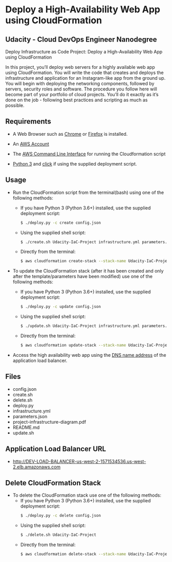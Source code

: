 Deploy a High-Availability Web App using CloudFormation
=======================================================


Udacity - Cloud DevOps Engineer Nanodegree
------------------------------------------
Deploy Infrastructure as Code Project: Deploy a High-Availability Web App using CloudFormation

In this project, you’ll deploy web servers for a highly available web app using CloudFormation. You will write the code that creates and deploys the infrastructure and application for an Instagram-like app from the ground up. You will begin with deploying the networking components, followed by servers, security roles and software. The procedure you follow here will become part of your portfolio of cloud projects. You’ll do it exactly as it’s done on the job - following best practices and scripting as much as possible.


Requirements
------------

+ A Web Browser such as [Chrome](https://www.google.com/chrome/browser/) or [Firefox](https://www.mozilla.org/en-US/firefox/new/) is installed.

+ An [AWS Account](https://aws.amazon.com/)

+ The [AWS Command Line Interface](https://aws.amazon.com/cli/) for running the Cloudformation script

+ [Python 3](https://www.python.org/downloads/) and [click](https://pypi.org/project/click/) if using the supplied deployment script.


Usage
-----

+ Run the CloudFormation script from the terminal(bash) using one of the following methods:
  * If you have Python 3 (Python 3.6+) installed, use the supplied deployment script:
      ```bash
      $ ./deploy.py -c create config.json
      ```
  * Using the supplied shell script:
      ```bash
      $ ./create.sh Udacity-IaC-Project infrastructure.yml parameters.json
      ```
  * Directly from the terminal:
      ```bash
      $ aws cloudformation create-stack --stack-name Udacity-IaC-Project --template-body file://infrastructure.yml --parameters file://parameters.json --capabilities "CAPABILITY_IAM" "CAPABILITY_NAMED_IAM" --region=us-west-2
      ```

+ To update the CloudFormation stack (after it has been created and only after the template/parameters have been modified) use one of the following methods:
  * If you have Python 3 (Python 3.6+) installed, use the supplied deployment script:
      ```bash
      $ ./deploy.py -c update config.json
      ```
  * Using the supplied shell script:
      ```bash
      $ ./update.sh Udacity-IaC-Project infrastructure.yml parameters.json
      ```
  * Directly from the terminal:
      ```bash
      $ aws cloudformation update-stack --stack-name Udacity-IaC-Project --template-body file://infrastructure.yml --parameters file://parameters.json --capabilities "CAPABILITY_IAM" "CAPABILITY_NAMED_IAM" --region=us-west-2
      ```

+ Access the high availability web app using the [DNS name address](http://DEV-LOAD-BALANCER-us-west-2-1571534536.us-west-2.elb.amazonaws.com) of the application load balancer.


Files
-----

+ config.json
+ create.sh
+ delete.sh
+ deploy.py
+ infrastructure.yml
+ parameters.json
+ project-infrastructure-diagram.pdf
+ README.md
+ update.sh


Application Load Balancer URL
-----------------------------

+ http://DEV-LOAD-BALANCER-us-west-2-1571534536.us-west-2.elb.amazonaws.com


Delete CloudFormation Stack
---------------------------

+ To delete the CloudFormation stack use one of the following methods:
  * If you have Python 3 (Python 3.6+) installed, use the supplied deployment script:
      ```bash
      $ ./deploy.py -c delete config.json
      ```
  * Using the supplied shell script:
      ```bash
      $ ./delete.sh Udacity-IaC-Project
      ```
  * Directly from the terminal:
      ```bash
      $ aws cloudformation delete-stack --stack-name Udacity-IaC-Project
      ```
